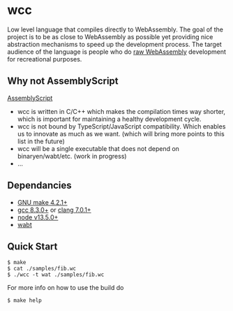 # wcc

Low level language that compiles directly to WebAssembly. The goal of the project is to be as close to WebAssembly as possible yet providing nice abstraction mechanisms to speed up the development process. The target audience of the language is people who do [raw WebAssembly](https://surma.dev/things/raw-wasm/) development for recreational purposes.

## Why not AssemblyScript

[AssemblyScript](https://github.com/AssemblyScript/assemblyscript)

- wcc is written in C/C++ which makes the compilation times way shorter, which is important for maintaining a healthy development cycle.
- wcc is not bound by TypeScript/JavaScript compatibility. Which enables us to innovate as much as we want. (which will bring more points to this list in the future)
- wcc will be a single executable that does not depend on binaryen/wabt/etc. (work in progress)
- ...

## Dependancies

- [GNU make 4.2.1+](https://www.gnu.org/software/make/)
- [gcc 8.3.0+](https://gcc.gnu.org/) or [clang 7.0.1+](https://clang.llvm.org/)
- [node v13.5.0+](https://nodejs.org/)
- [wabt](https://github.com/WebAssembly/wabt)

## Quick Start

``` console
$ make
$ cat ./samples/fib.wc
$ ./wcc -t wat ./samples/fib.wc
```

For more info on how to use the build do

```console
$ make help
```
